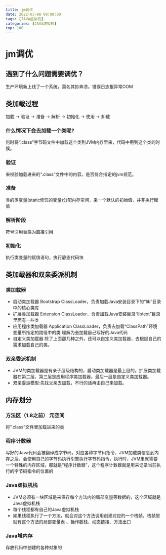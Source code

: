 ```yaml
---
title: jm调优
date: 2022-03-08 09:00:00
tags: [JAVA虚拟机]
categories: [JAVA虚拟机]
top: 100
---
```

# jm调优

## 遇到了什么问题需要调优？
生产环境新上线了一个系统，莫名其妙奔溃，错误日志报异常OOM

## 类加载过程
加载 -> 验证 -> 准备 -> 解析 -> 初始化 -> 使用 -> 卸载

### 什么情况下会去加载一个类呢?
何时将“.class”字节码文件中加载这个类到JVM内存里来，代码中用到这个类的时候。


### 验证
来校验加载进来的“.class”文件中的内容，是否符合指定的jvm规范。

### 准备
类的类变量(static修饰的变量)分配内存空间，来一个默认的初始值，并非执行赋值

### 解析阶段
符号引用替换为直接引用

### 初始化
执行类变量的赋值语句，执行静态代码块

## 类加载器和双亲委派机制
### 类加载器
- 启动类加载器
Bootstrap ClassLoader，负责加载Java安装目录下的“lib”目录中的核心类库
- 扩展类加载器
Extension ClassLoader，负责加载Java安装目录“lib\ext”目录里面有一些类
- 应用程序类加载器
Application ClassLoader，负责去加载“ClassPath”环境变量所指定的路径中的类 理解为去加载自己写好的Java代码
- 自定义类加载器 除了上面那几种之外，还可以自定义类加载器，去根据自己的需求加载自己的类。
### 双亲委派机制
- JVM的类加载器是有亲子层级结构的，启动类加载器是最上层的，扩展类加载器在第二层，第三层是应用程序类加载器，最后一层是自定义类加载器。
- 双亲委派模型:先找父亲去加载，不行的话再由自己来加载。

## 内存划分
### 方法区（1.8之前） 元空间
将“.class”文件里加载进来的类
### 程序计数器
写好的Java代码会被翻译成字节码，对应各种字节码指令，JVM加载类信息到内存之后，会使用自己的字节码执行引擎执行字节码指令，执行时，JVM里就需要一个特殊的内存区域，那就是“程序计数器”，这个程序计数器就是用来记录当前执行的字节码指令的位置的
### Java虚拟机栈
- JVM必须有一块区域是来保存每个方法内的局部变量等数据的，这个区域就是Java虚拟机栈 
- 每个线程都有自己的Java虚拟机栈
- 如果线程执行了一个方法，就会对这个方法调用创建对应的一个栈帧，栈帧里就有这个方法的局部变量表 、操作数栈、动态链接、方法出口

### Java堆内存
存放代码中创建的各种对象的